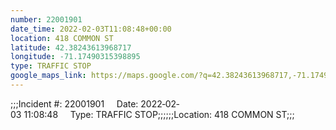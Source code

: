 ```yaml
---
number: 22001901
date_time: 2022-02-03T11:08:48+00:00
location: 418 COMMON ST
latitude: 42.38243613968717
longitude: -71.17490315398895
type: TRAFFIC STOP
google_maps_link: https://maps.google.com/?q=42.38243613968717,-71.17490315398895
---
```


;;;Incident #: 22001901     Date: 2022‐02‐03 11:08:48     Type: TRAFFIC STOP;;;;;;Location: 418 COMMON ST;;;
